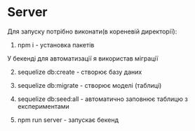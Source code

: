 # Server

Для запуску потрібно виконати(в кореневій директорії):

1) npm i - установка пакетів

У бекенді для автоматизації я використав міграції

2) sequelize db:create - створює базу даних

3) sequelize db:migrate - створює моделі (таблиці)

4) sequelize db:seed:all - автоматично заповнює таблицю з експериментами

5) npm run server - запускає бекенд
